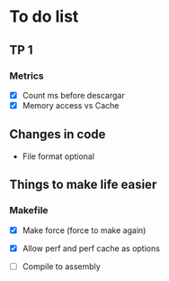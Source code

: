 # To do list

## TP 1

### Metrics

- [x] Count ms before descargar
- [x] Memory access vs Cache

## Changes in code

- File format optional

## Things to make life easier

### Makefile

- [x] Make force (force to make again)
- [x] Allow perf and perf cache as options
- [ ] Compile to assembly

